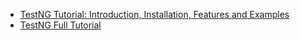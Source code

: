 * [TestNG Tutorial: Introduction, Installation, Features and Examples](http://blog.testproject.io/2017/04/03/testn)
* [TestNG Full Tutorial](http://howtodoinjava.com/java-testng-tutorials/)
